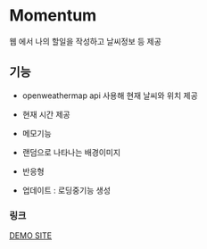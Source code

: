 # Momentum

웹 에서 나의 할일을 작성하고 날씨정보 등 제공

## 기능
+ openweathermap api 사용해 현재 날씨와 위치 제공
+ 현재 시간 제공
+ 메모기능
+ 랜덤으로 나타나는 배경이미지
+ 반응형

+ 업데이트 : 로딩중기능 생성

### 링크
[DEMO SITE](https://kimkwanjs.github.io/mr/)
